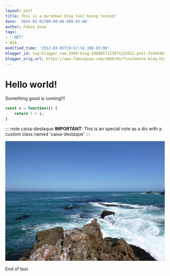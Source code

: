 ```yaml
---
layout: post
title: This is a markdown blog tool being tested!
date: '2024-02-01T00:00:00.000-03:00'
author: Fabio Gouw
tags: 
- ".NET"
- WIA
modified_time: '2012-03-05T19:57:18.388-03:00'
blogger_id: tag:blogger.com,1999:blog-5409857123971232912.post-2194540704993699963
blogger_orig_url: https://www.fabiogouw.com/2008/03/finalmente-blog.html
---
```

# Hello world!

Something good is coming!!!

```javascript
const x = function(i) {
    return 1 + i;
}
```

::: note caixa-destaque
**IMPORTANT:** This is an special note as a div with a custom class named 'caixa-destaque'
:::

![Sea](./assets/imgs/sea.jpg)

End of test
